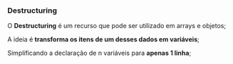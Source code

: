 ### Destructuring

O **Destructuring** é um recurso que pode ser utilizado em arrays e objetos;

A ideia é  **transforma os itens de um desses dados em variáveis**;

Simplificando a declaração de n variáveis para **apenas 1 linha**;
